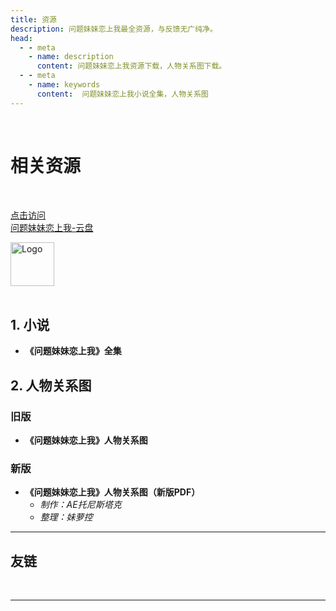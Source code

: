 ```yaml
---  
title: 资源
description: 问题妹妹恋上我最全资源，与反馈无广纯净。  
head:  
  - - meta  
    - name: description  
      content: 问题妹妹恋上我资源下载，人物关系图下载。  
  - - meta  
    - name: keywords  
      content:  问题妹妹恋上我小说全集，人物关系图
---  
```


<br>



# 相关资源


<br>
<div class="linkcard">
  <a href="https://pan.wtmmlsw.cn/%E9%97%AE%E9%A2%98%E5%A6%B9%E5%A6%B9%E6%81%8B%E4%B8%8A%E6%88%91%E8%B5%84%E6%BA%90%E5%90%88%E9%9B%86" target="_blank">
    <p class="description">点击访问<br><span>问题妹妹恋上我-云盘</span></p>
    <div class="logo">
        <img alt="Logo" width="70px" height="70px" src="https://cdn.jsdelivr.net/gh/alist-org/logo@main/logo.svg" />
    </div>
  </a>
</div>
<br>



## 1. 小说

- **《问题妹妹恋上我》全集**

  
  

## 2. 人物关系图

### 旧版
- **《问题妹妹恋上我》人物关系图**




### 新版
- **《问题妹妹恋上我》人物关系图（新版PDF）**
   - *制作：AE托尼斯塔克*
   - *整理：妹萝控*

<hr>

## 友链
<br/>


<Twikoo :key="resources" />

---